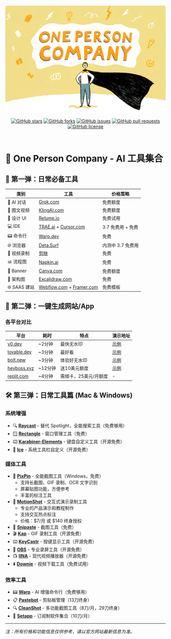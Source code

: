 <div align="center">

![One Person Company AI Tools](./assets/banner.jpg)

[![GitHub stars](https://img.shields.io/github/stars/cyfyifanchen/one-person-company?style=flat-square&logo=github&color=FFD700&logoColor=white&logoBackground=FFA500)](https://github.com/cyfyifanchen/one-person-company/stargazers)
[![GitHub forks](https://img.shields.io/github/forks/cyfyifanchen/one-person-company?style=flat-square&logo=github&color=FFD700&logoColor=white&logoBackground=FFA500)](https://github.com/cyfyifanchen/one-person-company/network)
[![GitHub issues](https://img.shields.io/github/issues/cyfyifanchen/one-person-company?style=flat-square&logo=github&color=FFD700&logoColor=white&logoBackground=FFA500)](https://github.com/cyfyifanchen/one-person-company/issues)
[![GitHub pull requests](https://img.shields.io/github/issues-pr/cyfyifanchen/one-person-company?style=flat-square&logo=github&color=FFD700&logoColor=white&logoBackground=FFA500)](https://github.com/cyfyifanchen/one-person-company/pulls)
[![GitHub license](https://img.shields.io/github/license/cyfyifanchen/one-person-company?style=flat-square&logo=github&color=FFD700&logoColor=white&logoBackground=FFA500)](https://github.com/cyfyifanchen/one-person-company/blob/main/LICENSE)

</div>

<br>

# 🏢 One Person Company - AI 工具集合

## 🌟 第一弹：日常必备工具

| 类别 | 工具 | 价格策略 |
|------|------|----------|
| 🤖 AI 对话 | [Grok.com](http://Grok.com) | 免费额度 |
| 🎨 图文视频 | [KlingAI.com](http://klingai.com) | 免费额度 |
| 🎯 设计 UI | [Relume.io](http://Relume.io) | 免费试用 |
| 💻 IDE | [TRAE.ai](http://TRAE.ai) + [Cursor.com](http://Cursor.com) | 3.7 免费用 + 免费 |
| 📟 命令行 | [Warp.dev](http://warp.dev) | 免费 |
| 🌐 浏览器 | [Deta.Surf](http://deta.Surf) | 内测中 3.7 免费用 |
| 🎥 视频录制 | [ 剪映 ](https://www.capcut.cn/) | 免费 |
| 📊 流程图 | [Napkin.ai](http://Napkin.ai) | 免费 |
| 🎨 Banner | [Canva.com](http://Canva.com) | 免费额度 |
| 📐 架构图 | [Excalidraw.com](http://Excalidraw.com) | 免费 |
| 🌐 SAAS 建站 | [Webflow.com](http://Webflow.com) + [Framer.com](http://framer.com) | 免费模板 |

## 🚀 第二弹：一键生成网站/App

### 各平台对比

| 平台 | 耗时 | 特点 | 演示地址 |
|------|------|------|----------|
| [v0.dev](http://v0.dev) | ~2分钟 | 最快无水印 | [示例](http://v0-saa-s-landing-page-zucn5j.vercel.app) |
| [lovable.dev](http://lovable.dev) | ~3分钟 | 最好看 | [示例](http://fab-landing-magic.lovable.app) |
| [bolt.new](http://bolt.new) | ~3分钟 | 体验好无水印 | [示例](http://frabjous-liger-0a7f6a.netlify.app) |
| [heyboss.xyz](http://heyboss.xyz) | ~12分钟 | 送10美元额度 | [示例](http://4debce98.heyboss.tech/f28ae845) |
| [replit.com](http://replit.com) | ~4分钟 | 需绑卡，25美元/月额度 | - |

## 🛠 第三弹：日常工具篇 (Mac & Windows)

### 系统增强
- 🔍 **[Raycast](http://raycast.com)** - 替代 Spotlight，全能搜索工具（免费够用）
- 🪟 **[Rectangle](http://rectangleapp.com)** - 窗口管理工具（免费）
- ⌨️ **[Karabiner-Elements](http://karabiner-elements.pqrs.org)** - 键盘自定义工具（开源免费）
- 🔧 **[Ice](http://github.com/jordanbaird/Ice)** - 系统工具栏自定义（开源免费）

### 媒体工具
- 📸 **[PixPin](https://pixpin.cn)** - 全能截图工具（Windows，免费）
  - 支持长截图、GIF 录制、OCR 文字识别
  - 屏幕贴图功能，方便参考
  - 丰富的标注工具
- 🎥 **[MotionShot](https://www.motionshot.io)** - 交互式演示录制工具
  - 专业的产品演示和教程制作
  - 支持交互热点标注
  - 价格：$7/月 或 $140 终身授权
- 📸 **[Snipaste](http://snipaste.com)** - 截图工具（免费）
- 🎬 **[Kap](http://getkap.co)** - GIF 录制工具（开源免费）
- ⌨️ **[KeyCastr](http://github.com/keycastr/keycastr)** - 按键显示工具（开源免费）
- 🎥 **[OBS](http://obsproject.com)** - 专业录屏工具（开源免费）
- 📺 **[IINA](http://iina.io)** - 现代视频播放器（开源免费）
- ⬇️ **[Downie](http://software.charliemonroe.net/downie)** - 视频下载工具（免费试用）

### 效率工具
- 📟 **[Warp](http://warp.dev)** - AI 增强命令行（免费够用）
- 📋 **[Pastebot](http://tapbots.com/pastebot)** - 剪贴板管理（13刀终身）
- 🔍 **[CleanShot](http://cleanshot.com)** - 多功能截图工具（8刀/月，29刀终身）
- 🎁 **[Setapp](http://setapp.com)** - 订阅制软件集合（10刀/月）

---
*注：所有价格和功能信息仅供参考，请以官方网站最新信息为准。*